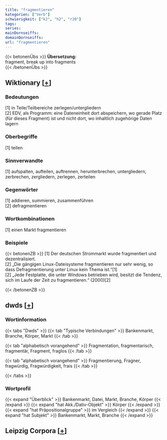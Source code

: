 ```yaml
---
title: "fragmentieren"
kategorien: ["Verb"]
schwierigkeit: ["k2", "h2", "r20"]
tags:
series:
mainDornseiffs:
domainDornseiffs:
url: "fragmentieren"
---
```


{{< betonenÜbs >}}
**Übersetzung:**  
fragment, break up into fragments  
{{< /betonenÜbs >}}

## Wiktionary [[+](https://de.wiktionary.org/wiki/fragmentieren)]

### Bedeutungen
[1] in Teile/Teilbereiche zerlegen/untergliedern  
[2] EDV, als Programm: eine Dateneinheit dort abspeichern, wo gerade Platz (für dieses Fragment) ist und nicht dort, wo inhaltlich zugehörige Daten lagern  

### Oberbegriffe
[1] teilen  

### Sinnverwandte
[1] aufspalten, aufteilen, auftrennen, herunterbrechen, untergliedern, zerbrechen, zergliedern, zerlegen, zerteilen  

### Gegenwörter
[1] addieren, summieren, zusammenführen  
[2] defragmentieren  

### Wortkombinationen
[1] einen Markt fragmentieren  

### Beispiele
{{< betonenZB >}}
[1] Der deutschen Strommarkt wurde fragmentiert und dezentralisiert.  
[2] „Die gängigen Linux-Dateisysteme fragmentieren nur sehr wenig, so dass Defragmentierung unter Linux kein Thema ist.“[1]  
[2] „Jede Festplatte, die unter Windows betrieben wird, besitzt die Tendenz, sich im Laufe der Zeit zu fragmentieren.“ (2000)[2]  

{{< /betonenZB >}}


## dwds [[+](https://www.dwds.de/wb/fragmentieren)]

### Wortinformation
{{< tabs "Dwds" >}}
{{< tab "Typische Verbindungen" >}}
Bankenmarkt, Branche, Körper, Markt
{{< /tab >}}

{{< tab "alphabetisch vorangehend" >}}
Fragmentation, fragmentarisch, fragmentär, Fragment, fraglos
{{< /tab >}}

{{< tab "alphabetisch vorangehend" >}}
Fragmentierung, Fragner, fragwürdig, Fragwürdigkeit, frais
{{< /tab >}}

{{< /tabs >}}

### Wortprofil
{{< expand "Überblick" >}} Bankenmarkt, Datei, Markt, Branche, Körper {{< /expand >}}
{{< expand "hat Akk./Dativ-Objekt" >}} Körper {{< /expand >}}
{{< expand "hat Präpositionalgruppe" >}} im Vergleich {{< /expand >}}
{{< expand "hat Subjekt" >}} Bankenmarkt, Markt, Branche {{< /expand >}}

## Leipzig Corpora [[+](https://corpora.uni-leipzig.de/en/res?word=fragmentieren&corpusId=deu_newscrawl-public_2018)]

